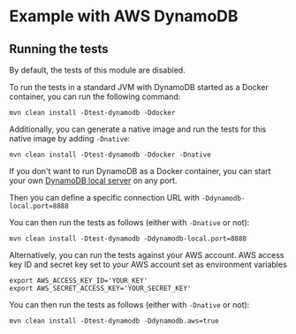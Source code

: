 # Example with AWS DynamoDB

## Running the tests

By default, the tests of this module are disabled.

To run the tests in a standard JVM with DynamoDB started as a Docker container, you can run the following command:

```
mvn clean install -Dtest-dynamodb -Ddocker
```

Additionally, you can generate a native image and run the tests for this native image by adding `-Dnative`:

```
mvn clean install -Dtest-dynamodb -Ddocker -Dnative
```

If you don't want to run DynamoDB as a Docker container, you can start your own [DynamoDB local server](https://docs.aws.amazon.com/amazondynamodb/latest/developerguide/DynamoDBLocal.DownloadingAndRunning.html) on any port.
 
Then you can define a specific connection URL with `-Ddynamodb-local.port=8888`

You can then run the tests as follows (either with `-Dnative` or not):

```
mvn clean install -Dtest-dynamodb -Ddynamodb-local.port=8888
```

Alternatively, you can run the tests against your AWS account.
AWS access key ID and secret key set to your AWS account set as environment variables 
```
export AWS_ACCESS_KEY_ID='YOUR_KEY'
export AWS_SECRET_ACCESS_KEY='YOUR_SECRET_KEY'
```
You can then run the tests as follows (either with `-Dnative` or not):
```
mvn clean install -Dtest-dynamodb -Ddynamodb.aws=true
```